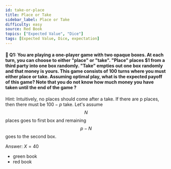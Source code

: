 ```yaml
---
id: take-or-place
title: Place or Take
sidebar_label: Place or Take
difficulty: easy
source: Red Book
topics: ["Expected Value", "Dice"]
tags: [Expected Value, Dice, expectation]
---
```

#### 📖 Q1: You are playing a one-player game with two opaque boxes. At each turn, you can choose to either "place" or "take". "Place" places $1 from a third party into one box randomly. "Take" empties out one box randomly and that money is yours. This game consists of 100 turns where you must either place or take. Assuming optimal play, what is the expected payoff of this game? Note that you do not know how much money you have taken until the end of the game ?


Hint: Intuitively, no places should come after a take.  If there are p places, then there must be $100-p$ take.  Let's assume $$N$$ places goes to first box and remaining $$p-N$$ goes to the second box. 

Answer: $X = 40$

- green book
- red book